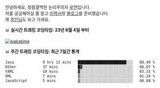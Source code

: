 안녕하세요, 청렴결백한 논리주의자 [우연](https://dev-wooyeon.github.io/quiz-app/)입니다.  
저를 궁금해하실 줄 알고 [이력서](https://ieunune.notion.site/d836ecc9172144d4b39f185b89f16a62)랑 [블로그](https://notion-blog-ieunune.vercel.app)를 준비했습니다.  
제 [주인님](https://www.instagram.com/lovely_hiru_hari_s2/)도 보고 가세요.


📊 **실시간 트래킹 코딩타임: 23년 8월 4일 부터**  

[![wakatime](https://wakatime.com/badge/user/099dd627-fdab-4072-b87a-fa91c7a76d8d.svg?style=for-the-badge)](https://wakatime.com/@099dd627-fdab-4072-b87a-fa91c7a76d8d)

📊 **주간 트래킹 코딩타임: 최근 7일간 통계**

<!--START_SECTION:waka-->

```txt
Java             9 hrs 13 mins   ██████████████████████░░░   88.49 %
Other            37 mins         █▓░░░░░░░░░░░░░░░░░░░░░░░   06.07 %
YAML             19 mins         ▓░░░░░░░░░░░░░░░░░░░░░░░░   03.15 %
XML              7 mins          ▒░░░░░░░░░░░░░░░░░░░░░░░░   01.24 %
JavaScript       5 mins          ▒░░░░░░░░░░░░░░░░░░░░░░░░   00.88 %
```

<!--END_SECTION:waka-->

<!-- ![](./profile-3d-contrib/profile-night-view.svg)-->
